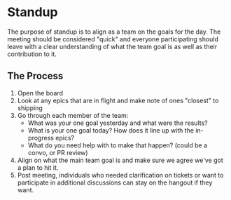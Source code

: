 # Standup

The purpose of standup is to align as a team on the goals for the day. The
meeting should be considered "quick" and everyone participating should leave
with a clear understanding of what the team goal is as well as their contribution
to it. 

## The Process
1. Open the board
2. Look at any epics that are in flight and make note of ones "closest" to shipping
3. Go through each member of the team:
   - What was your one goal yesterday and what were the results?
   - What is your one goal today? How does it line up with the in-progress epics?
   - What do you need help with to make that happen? (could be a convo, or PR review)
4. Align on what the main team goal is and make sure we agree we've got a plan to hit it.
5. Post meeting, individuals who needed clarification on tickets or want to participate in
   additional discussions can stay on the hangout if they want.
